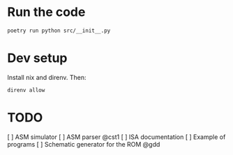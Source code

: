 # Run the code

```console
poetry run python src/__init__.py
```

# Dev setup

Install nix and direnv. Then:

```console
direnv allow
```

# TODO

[ ] ASM simulator
[ ] ASM parser @cst1
[ ] ISA documentation
[ ] Example of programs
[ ] Schematic generator for the ROM @gdd
